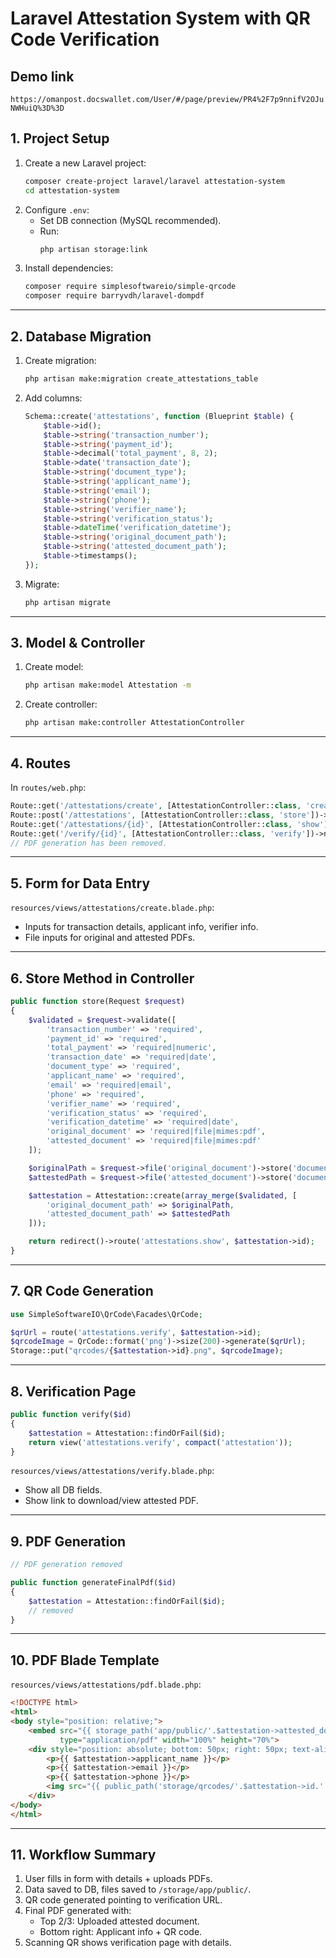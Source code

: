 # Laravel Attestation System with QR Code Verification
## Demo link
`https://omanpost.docswallet.com/User/#/page/preview/PR4%2F7p9nnifV2OJuNWHuiQ%3D%3D`

## 1. Project Setup
1. Create a new Laravel project:
   ```bash
   composer create-project laravel/laravel attestation-system
   cd attestation-system
   ```
2. Configure `.env`:
   - Set DB connection (MySQL recommended).
   - Run:
     ```bash
     php artisan storage:link
     ```
3. Install dependencies:
   ```bash
   composer require simplesoftwareio/simple-qrcode
   composer require barryvdh/laravel-dompdf
   ```

---

## 2. Database Migration
1. Create migration:
   ```bash
   php artisan make:migration create_attestations_table
   ```
2. Add columns:
   ```php
   Schema::create('attestations', function (Blueprint $table) {
       $table->id();
       $table->string('transaction_number');
       $table->string('payment_id');
       $table->decimal('total_payment', 8, 2);
       $table->date('transaction_date');
       $table->string('document_type');
       $table->string('applicant_name');
       $table->string('email');
       $table->string('phone');
       $table->string('verifier_name');
       $table->string('verification_status');
       $table->dateTime('verification_datetime');
       $table->string('original_document_path');
       $table->string('attested_document_path');
       $table->timestamps();
   });
   ```
3. Migrate:
   ```bash
   php artisan migrate
   ```

---

## 3. Model & Controller
1. Create model:
   ```bash
   php artisan make:model Attestation -m
   ```
2. Create controller:
   ```bash
   php artisan make:controller AttestationController
   ```

---

## 4. Routes
In `routes/web.php`:
```php
Route::get('/attestations/create', [AttestationController::class, 'create'])->name('attestations.create');
Route::post('/attestations', [AttestationController::class, 'store'])->name('attestations.store');
Route::get('/attestations/{id}', [AttestationController::class, 'show'])->name('attestations.show');
Route::get('/verify/{id}', [AttestationController::class, 'verify'])->name('attestations.verify');
// PDF generation has been removed.
```

---

## 5. Form for Data Entry
`resources/views/attestations/create.blade.php`:
- Inputs for transaction details, applicant info, verifier info.
- File inputs for original and attested PDFs.

---

## 6. Store Method in Controller
```php
public function store(Request $request)
{
    $validated = $request->validate([
        'transaction_number' => 'required',
        'payment_id' => 'required',
        'total_payment' => 'required|numeric',
        'transaction_date' => 'required|date',
        'document_type' => 'required',
        'applicant_name' => 'required',
        'email' => 'required|email',
        'phone' => 'required',
        'verifier_name' => 'required',
        'verification_status' => 'required',
        'verification_datetime' => 'required|date',
        'original_document' => 'required|file|mimes:pdf',
        'attested_document' => 'required|file|mimes:pdf'
    ]);

    $originalPath = $request->file('original_document')->store('documents/original', 'public');
    $attestedPath = $request->file('attested_document')->store('documents/attested', 'public');

    $attestation = Attestation::create(array_merge($validated, [
        'original_document_path' => $originalPath,
        'attested_document_path' => $attestedPath
    ]));

    return redirect()->route('attestations.show', $attestation->id);
}
```

---

## 7. QR Code Generation
```php
use SimpleSoftwareIO\QrCode\Facades\QrCode;

$qrUrl = route('attestations.verify', $attestation->id);
$qrcodeImage = QrCode::format('png')->size(200)->generate($qrUrl);
Storage::put("qrcodes/{$attestation->id}.png", $qrcodeImage);
```

---

## 8. Verification Page
```php
public function verify($id)
{
    $attestation = Attestation::findOrFail($id);
    return view('attestations.verify', compact('attestation'));
}
```
`resources/views/attestations/verify.blade.php`:
- Show all DB fields.
- Show link to download/view attested PDF.

---

## 9. PDF Generation
```php
// PDF generation removed

public function generateFinalPdf($id)
{
    $attestation = Attestation::findOrFail($id);
    // removed
}
```

---

## 10. PDF Blade Template
`resources/views/attestations/pdf.blade.php`:
```html
<!DOCTYPE html>
<html>
<body style="position: relative;">
    <embed src="{{ storage_path('app/public/'.$attestation->attested_document_path) }}" 
           type="application/pdf" width="100%" height="70%">
    <div style="position: absolute; bottom: 50px; right: 50px; text-align: right;">
        <p>{{ $attestation->applicant_name }}</p>
        <p>{{ $attestation->email }}</p>
        <p>{{ $attestation->phone }}</p>
        <img src="{{ public_path('storage/qrcodes/'.$attestation->id.'.png') }}" width="120">
    </div>
</body>
</html>
```

---

## 11. Workflow Summary
1. User fills in form with details + uploads PDFs.
2. Data saved to DB, files saved to `/storage/app/public/`.
3. QR code generated pointing to verification URL.
4. Final PDF generated with:
   - Top 2/3: Uploaded attested document.
   - Bottom right: Applicant info + QR code.
5. Scanning QR shows verification page with details.
